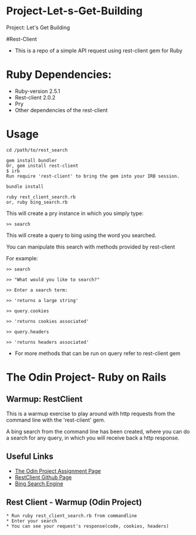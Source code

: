 # Project-Let-s-Get-Building
Project: Let's Get Building

#Rest-Client



* This is a repo of a simple API request using rest-client gem for Ruby


# Ruby Dependencies:
  
* Ruby-version 2.5.1
* Rest-client 2.0.2
* Pry
* Other dependencies of the rest-client


# Usage


    cd /path/to/rest_search
    
    gem install bundler
    Or, gem install rest-client
    $ irb
    Run require 'rest-client' to bring the gem into your IRB session.
    
    bundle install

    ruby rest_client_search.rb
    or, ruby bing_search.rb

<p>This will create a pry instance in which you simply type: </p>

    >> search

<p> This will create a query to bing using the word you searched. </p>

<p> You can manipulate this search with methods provided by rest-client </p>

<p> For example: </p>

    >> search

    >> "What would you like to search?"

    >> Enter a search term:

    >> 'returns a large string'

    >> query.cookies

    >> 'returns cookies associated'

    >> query.headers

    >> 'returns headers associated'

* For more methods that can be run on query refer to rest-client gem
    
    
# The Odin Project- Ruby on Rails

## Warmup: RestClient

This is a warmup exercise to play around with http requests from the command line with the 'rest-client' gem.

A bing search from the command line has been created, where you can do a search for any query, in which you will receive back a http response.

## Useful Links
* [The Odin Project Assignment Page](https://www.theodinproject.com/courses/ruby-on-rails/lessons/let-s-get-building?ref=lnav)
* [RestClient Github Page](https://github.com/rest-client/rest-client)
* [Bing Search Engine](https://www.bing.com/)



## Rest Client - Warmup (Odin Project)

	* Run ruby rest_client_search.rb from commandline
	* Enter your search
	* You can see your request's response(code, cookies, headers)
